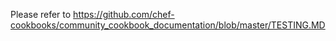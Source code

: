 Please refer to [https://github.com/chef-cookbooks/community_cookbook_documentation/blob/master/TESTING.MD
](https://github.com/chef-cookbooks/community_cookbook_documentation/blob/master/TESTING.MD)
